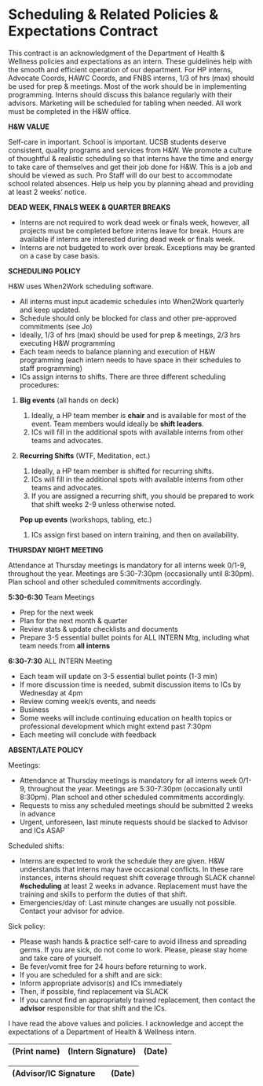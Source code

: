 # Scheduling & Related Policies & Expectations Contract

This contract is an acknowledgment of the Department of Health & Wellness policies and expectations as an intern. These guidelines help with the smooth and efficient operation of our department. For HP interns, Advocate Coords, HAWC Coords, and FNBS interns, 1/3 of hrs \(max\) should be used for prep & meetings. Most of the work should be in implementing programming. Interns should discuss this balance regularly with their advisors. Marketing will be scheduled for tabling when needed.  All work must be completed in the H&W office.

**H&W VALUE**

Self-care in important. School is important. UCSB students deserve consistent, quality programs and services from H&W. We promote a culture of thoughtful & realistic scheduling so that interns have the time and energy to take care of themselves and get their job done for H&W. This is a job and should be viewed as such. Pro Staff will do our best to accommodate school related absences. Help us help you by planning ahead and providing at least 2 weeks’ notice.

**DEAD WEEK, FINALS WEEK & QUARTER BREAKS**

* Interns are not required to work dead week or finals week, however, all projects must be completed before interns leave for break. Hours are available if interns are interested during dead week or finals week.
* Interns are not budgeted to work over break. Exceptions may be granted on a case by case basis. 

**SCHEDULING POLICY**

H&W uses When2Work scheduling software.

* All interns must input academic schedules into When2Work quarterly and keep updated.
* Schedule should only be blocked for class and other pre-approved commitments \(see Jo\)
* Ideally, 1/3 of hrs \(max\) should be used for prep & meetings, 2/3 hrs executing H&W programming
* Each team needs to balance planning and execution of H&W programming \(each intern needs to have space in their schedules to staff programming\)
* ICs assign interns to shifts. There are three different scheduling procedures:

1. **Big events** \(all hands on deck\)
   1. Ideally, a HP team member is **chair** and is available for most of the event. Team members would ideally be **shift leaders**.
   2. ICs will fill in the additional spots with available interns from other teams and advocates.
2. **Recurring Shifts** \(WTF, Meditation, ect.\)

   1. Ideally, a HP team member is shifted for recurring shifts.
   2. ICs will fill in the additional spots with available interns from other teams and advocates.
   3. If you are assigned a recurring shift, you should be prepared to work that shift weeks 2-9 unless otherwise noted.

   **Pop up events** \(workshops, tabling, etc.\)

   1. ICs assign first based on intern training, and then on availability.

**THURSDAY NIGHT MEETING**

Attendance at Thursday meetings is mandatory for all interns week  0/1-9, throughout the year. Meetings are 5:30-7:30pm \(occasionally until 8:30pm\). Plan school and other scheduled commitments accordingly.

**5:30-6:30** Team Meetings

* Prep for the next week
* Plan for the next month & quarter
* Review stats & update checklists and documents
* Prepare 3-5 essential bullet points for ALL INTERN Mtg, including what team needs from **all interns**

**6:30-7:30** ALL INTERN Meeting

* Each team will update on 3-5 essential bullet points \(1-3 min\)
* If more discussion time is needed, submit discussion items to ICs by Wednesday at 4pm
* Review coming week/s events, and needs
* Business
* Some weeks will include continuing education on health topics or professional development which might extend past 7:30pm
* Each meeting will conclude with feedback

**ABSENT/LATE POLICY**

Meetings:

* Attendance at Thursday meetings is mandatory for all interns week  0/1-9, throughout the year. Meetings are 5:30-7:30pm \(occasionally until 8:30pm\). Plan school and other scheduled commitments accordingly.
* Requests to miss any scheduled meetings should be submitted 2 weeks in advance
* Urgent, unforeseen, last minute requests should be slacked to Advisor and ICs ASAP

Scheduled shifts:

* Interns are expected to work the schedule they are given. H&W understands that interns may have occasional conflicts. In these rare instances, interns should request shift coverage through SLACK channel **\#scheduling** at least 2 weeks in advance. Replacement must have the training and skills to perform the duties of that shift.
* Emergencies/day of: Last minute changes are usually not possible. Contact your advisor for advice.

Sick policy:

* Please wash hands & practice self-care to avoid illness and spreading germs. If you are sick, do not come to work. Please, please stay home and take care of yourself.
* Be fever/vomit free for 24 hours before returning to work.
* If you are scheduled for a shift and are sick:
* Inform appropriate advisor\(s\) and ICs immediately
* Then, if possible, find replacement via SLACK
* If you cannot find an appropriately trained replacement, then contact the **advisor** responsible for that shift and the ICs.

I have read the above values and policies. I acknowledge and accept the expectations of a Department of Health & Wellness intern.

| \(Print name\) | \(Intern Signature\) | \(Date\) |
| :--- | :--- | :--- |


| \(Advisor/IC Signature |  | \(Date\) |
| :--- | :--- | :--- |


